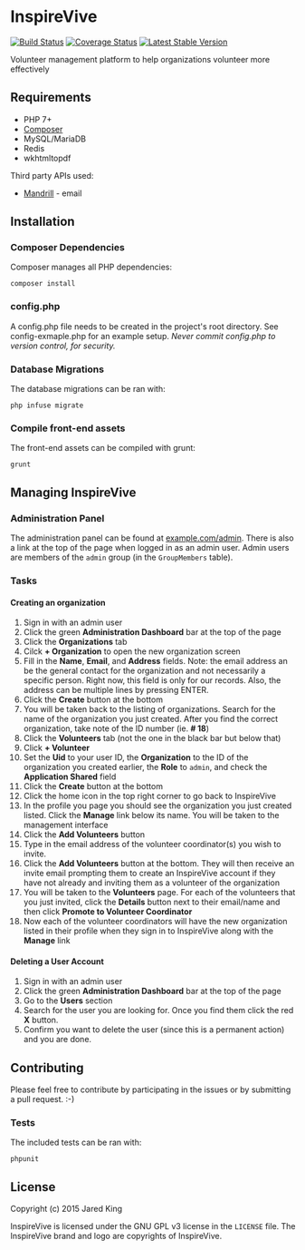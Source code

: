 InspireVive
===========

[![Build Status](https://travis-ci.org/InspireVive/inspirevive.svg?branch=master&style=flat)](https://travis-ci.org/InspireVive/inspirevive)
[![Coverage Status](https://coveralls.io/repos/InspireVive/inspirevive/badge.svg?style=flat)](https://coveralls.io/r/InspireVive/inspirevive)
[![Latest Stable Version](https://poser.pugx.org/InspireVive/inspirevive/v/stable.svg?style=flat)](https://packagist.org/packages/InspireVive/inspirevive)

Volunteer management platform to help organizations volunteer more effectively

## Requirements

- PHP 7+
- [Composer](https://getcomposer.org/)
- MySQL/MariaDB
- Redis
- wkhtmltopdf

Third party APIs used:

- [Mandrill](http://mandrill.com) - email

## Installation

### Composer Dependencies

Composer manages all PHP dependencies:

	composer install

### config.php

A config.php file needs to be created in the project's root directory. See config-exmaple.php for an example setup. *Never commit config.php to version control, for security.*

### Database Migrations

The database migrations can be ran with:

	php infuse migrate

### Compile front-end assets

The front-end assets can be compiled with grunt:

	grunt

## Managing InspireVive

### Administration Panel

The administration panel can be found at [example.com/admin](http://example.com/admin). There is also a link at the top of the page when logged in as an admin user. Admin users are members of the `admin` group (in the `GroupMembers` table).

### Tasks

#### Creating an organization

1. Sign in with an admin user
2. Click the green **Administration Dashboard** bar at the top of the page
3. Click the **Organizations** tab
4. Cilck **+ Organization** to open the new organization screen
5. Fill in the **Name**, **Email**, and **Address** fields. Note: the email address an be the general contact for the organization and not necessarily a specific person. Right now, this field is only for our records. Also, the address can be multiple lines by pressing ENTER.
6. Click the **Create** button at the bottom
7. You will be taken back to the listing of organizations. Search for the name of the organization you just created. After you find the correct organization, take note of the ID number (ie. **# 18**)
8. Click the **Volunteers** tab (not the one in the black bar but below that)
9. Click **+ Volunteer**
10. Set the **Uid** to your user ID, the **Organization** to the ID of the organization you created earlier, the **Role** to `admin`, and check the **Application Shared** field
11. Click the **Create** button at the bottom
12. Click the home icon in the top right corner to go back to InspireVive
13. In the profile you page you should see the organization you just created listed. Click the **Manage** link below its name. You will be taken to the management interface
14. Click the **Add Volunteers** button
15. Type in the email address of the volunteer coordinator(s) you wish to invite.
16. Click the **Add Volunteers** button at the bottom. They will then receive an invite email prompting them to create an InspireVive account if they have not already and inviting them as a volunteer of the organization
17. You will be taken to the **Volunteers** page. For each of the volunteers that you just invited, click the **Details** button next to their email/name and then click **Promote to Volunteer Coordinator**
18. Now each of the volunteer coordinators will have the new organization listed in their profile when they sign in to InspireVive along with the **Manage** link

#### Deleting a User Account

1. Sign in with an admin user
2. Click the green **Administration Dashboard** bar at the top of the page
3. Go to the **Users** section
4. Search for the user you are looking for. Once you find them click the red **X** button.
5. Confirm you want to delete the user (since this is a permanent action) and you are done.

## Contributing

Please feel free to contribute by participating in the issues or by submitting a pull request. :-)

### Tests

The included tests can be ran with:

	phpunit

## License

Copyright (c) 2015 Jared King

InspireVive is licensed under the GNU GPL v3 license in the `LICENSE` file. The InspireVive brand and logo are copyrights of InspireVive.